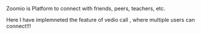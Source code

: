 Zoomio is Platform to connect with friends, peers, teachers, etc.

Here I have implemneted the feature of vedio call , where multiple users can connect!!!
